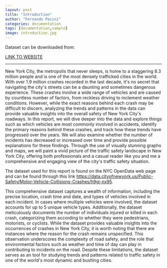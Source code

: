 ```yaml
---
layout: post
title: "Introduction"
author: "Fernando Pacini"
categories: documentation
tags: [documentation,sample]
image: introduction.jpg
---
```


Dataset can be downloaded from:

<a href="https://data.cityofnewyork.us/Public-Safety/Motor-Vehicle-Collisions-Crashes/h9gi-nx95">LINK TO WEBSITE</a>


-----------------------------------------------

New York City, the metropolis that never sleeps, is home to a staggering 8.3 million people and is one of the most densely trafficked cities in the world. With over 1.9 million crashes recorded in the last decade, it's no secret that navigating the city's streets can be a daunting and sometimes dangerous experience. These crashes involve a wide range of vehicles and are caused by countless number of factors, from reckless driving to inclement weather conditions. However, while the exact reasons behind each crash may be difficult to discern, analyzing the trends and patterns in the data can provide valuable insights into the overall safety of New York City's roadways.
In this report, we will dive deeper into the data and explore things such as which vehicles are most commonly involved in accidents, identify the primary reasons behind these crashes, and track how these trends have progressed over the years. We will also examine whether the number of incidents has decreased or increased over time and provide possible explanations for these findings. Through the use of visually stunning graphs and maps, we will paint a vivid picture of the traffic safety landscape in New York City, offering both professionals and a casual reader like you and me a comprehensive and engaging view of the city's traffic safety situation.

The dataset used for this report is found on the NYC OpenData web page and can be found through this link https://data.cityofnewyork.us/Public-Safety/Motor-Vehicle-Collisions-Crashes/h9gi-nx95.  

This comprehensive dataset captures a wealth of information, including the precise location, crash time and date, and types of vehicles involved in each incident. In cases where multiple vehicles were involved, the dataset accounts for up to 5 unique vehicle types. Additionally, the dataset meticulously documents the number of individuals injured or killed in each crash, categorizing them according to whether they were pedestrians, motorists, or cyclists.
While the dataset provides valuable insights into the occurrences of crashes in New York City, it is worth noting that there are instances where the reason for the crash remains unspecified. This observation underscores the complexity of road safety, and the role that environmental factors such as weather and time of day can play in contributing to incidents on the road. Despite these limitations, the dataset serves as an tool for studying trends and patterns related to traffic safety in one of the world's most dynamic and bustling cities.


